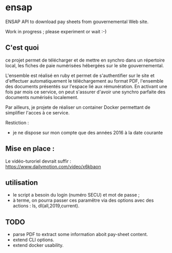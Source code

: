 # ensap
ENSAP API to download pay sheets from gouvernemental Web site.

Work in progress ; please experiment or wait :-)

## C'est quoi

ce projet permet de télécharger et de mettre en synchro dans un répertoire local, les fiches de paie numérisées hébergées sur le site gouvernemental. 

L'ensemble est réalisé en ruby et permet de s'authentifier sur le site et d'effectuer automatiquement le téléchargement au format PDF, l'ensemble des documents présentés sur l'espace lié aux rémunération. En activant une fois par mois ce service, on peut s'assurer d'avoir une synchro parfaite des documents numérisés localement.

Par ailleurs, je projete de réaliser un container Docker permettant de simplifier l'acces à ce service.

Restiction :
- je ne dispose sur mon compte que des années 2016 à la date courante

## Mise en place :

Le vidéo-turoriel devrait suffir : https://www.dailymotion.com/video/x6kbaon

## utilisation

- le script a besoin du login (numéro SECU) et mot de passe ; 
- à terme, on pourra passer ces paramêtre via des options avec des actions : ls, dl(all,2019,current). 

## TODO

- parse PDF to extract some information aboit pay-sheet content.
- extend CLI options.
- extend docker usability.
